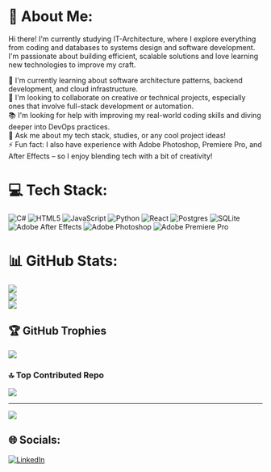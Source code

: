# 💫 About Me:
Hi there! I'm currently studying IT-Architecture, where I explore everything from coding and databases to systems design and software development.
I'm passionate about building efficient, scalable solutions and love learning new technologies to improve my craft. <br>

🧠 I'm currently learning about software architecture patterns, backend development, and cloud infrastructure.<br>
🤝 I'm looking to collaborate on creative or technical projects, especially ones that involve full-stack development or automation.<br>
📚 I'm looking for help with improving my real-world coding skills and diving deeper into DevOps practices.<br>
💬 Ask me about my tech stack, studies, or any cool project ideas!<br>
⚡ Fun fact: I also have experience with Adobe Photoshop, Premiere Pro, and After Effects – so I enjoy blending tech with a bit of creativity!<br>

# 💻 Tech Stack:
![C#](https://img.shields.io/badge/c%23-%23239120.svg?style=for-the-badge&logo=csharp&logoColor=white) ![HTML5](https://img.shields.io/badge/html5-%23E34F26.svg?style=for-the-badge&logo=html5&logoColor=white) ![JavaScript](https://img.shields.io/badge/javascript-%23323330.svg?style=for-the-badge&logo=javascript&logoColor=%23F7DF1E) ![Python](https://img.shields.io/badge/python-3670A0?style=for-the-badge&logo=python&logoColor=ffdd54) ![React](https://img.shields.io/badge/react-%2320232a.svg?style=for-the-badge&logo=react&logoColor=%2361DAFB) ![Postgres](https://img.shields.io/badge/postgres-%23316192.svg?style=for-the-badge&logo=postgresql&logoColor=white) ![SQLite](https://img.shields.io/badge/sqlite-%2307405e.svg?style=for-the-badge&logo=sqlite&logoColor=white) ![Adobe After Effects](https://img.shields.io/badge/Adobe%20After%20Effects-9999FF.svg?style=for-the-badge&logo=Adobe%20After%20Effects&logoColor=white) ![Adobe Photoshop](https://img.shields.io/badge/adobe%20photoshop-%2331A8FF.svg?style=for-the-badge&logo=adobe%20photoshop&logoColor=white) ![Adobe Premiere Pro](https://img.shields.io/badge/Adobe%20Premiere%20Pro-9999FF.svg?style=for-the-badge&logo=Adobe%20Premiere%20Pro&logoColor=white)
# 📊 GitHub Stats:
![](https://github-readme-stats.vercel.app/api?username=Nikolajlovbjerg&theme=dark&hide_border=true&include_all_commits=false&count_private=false)<br/>
![](https://nirzak-streak-stats.vercel.app/?user=Nikolajlovbjerg&theme=dark&hide_border=true)<br/>
![](https://github-readme-stats.vercel.app/api/top-langs/?username=Nikolajlovbjerg&theme=dark&hide_border=true&include_all_commits=false&count_private=false&layout=compact)

## 🏆 GitHub Trophies
![](https://github-profile-trophy.vercel.app/?username=Nikolajlovbjerg&theme=nord&no-frame=true&no-bg=true&margin-w=4)

### 🔝 Top Contributed Repo
![](https://github-contributor-stats.vercel.app/api?username=Nikolajlovbjerg&limit=5&theme=dark&combine_all_yearly_contributions=true)

---
[![](https://visitcount.itsvg.in/api?id=Nikolajlovbjerg&icon=8&color=12)](https://visitcount.itsvg.in)

## 🌐 Socials:
[![LinkedIn](https://img.shields.io/badge/LinkedIn-%230077B5.svg?logo=linkedin&logoColor=white)](https://linkedin.com/in/www.linkedin.com/in/nikolaj-løvbjerg-987057283) 
